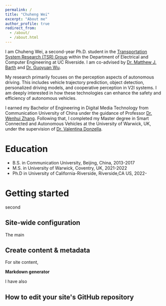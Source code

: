 ```yaml
---
permalink: /
title: "Chuheng Wei"
excerpt: "About me"
author_profile: true
redirect_from: 
  - /about/
  - /about.html
---
```


I am Chuheng Wei, a second-year Ph.D. student in the [Transportation System Research (TSR) Group](https://www.cert.ucr.edu/transportation-systems-vehicle-infrastructure-interaction) within the Department of Electrical and Computer Engineering at UC Riverside. I am co-advised by [Dr. Matthew J. Barth](https://intra.ece.ucr.edu/~barth/?_gl=1%2Atxlm05%2A_ga%2AMTIxMTU1MDMyMy4xNjkzOTQ5OTQ0%2A_ga_S8BZQKWST2%2AMTcwMzkzMDI1My41Mi4xLjE3MDM5MzAzMDIuMC4wLjA.%2A_ga_Z1RGSBHBF7%2AMTcwMzkzMDI1My41Mi4xLjE3MDM5MzAzMDIuMC4wLjA.) and [Dr. Guoyuan Wu](https://profiles.ucr.edu/app/home/profile/guoyuanw).

My research primarily focuses on the perception aspects of autonomous driving. This includes vehicle trajectory prediction, object detection, personalized driving models, and cooperative perception in V2I systems. I am deeply interested in how these technologies can enhance the safety and efficiency of autonomous vehicles.

I earned my Bachelor of Engineering in Digital Media Technology from Communication University of China under the guidance of Professor [Dr. Wenhui Zhang](https://ices.cuc.edu.cn/2019/1014/c5332a142078/pagem.htm). Following that, I completed my Master degree in Smart Connected and Autonomous Vehicles at the University of Warwick, UK, under the supervision of [Dr. Valentina Donzella](https://warwick.ac.uk/fac/sci/wmg/about/our-people/profile?wmgid=1224).



Education
======
* B.S. in Communication University, Beijing, China, 2013-2017
* M.S. in University of Warwick, Coventry, UK, 2021-2022
* Ph.D in University of California-Riverside, Riverside,CA US, 2022-


Getting started
======
second

Site-wide configuration
------
The main 

Create content & metadata
------
For site content, 

**Markdown generator**

I have also

How to edit your site's GitHub repository
------


